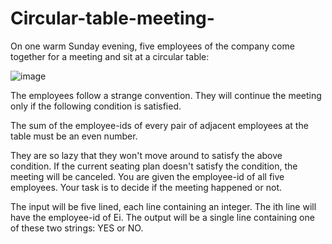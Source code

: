 # Circular-table-meeting-

On one warm Sunday evening, five employees of the company come together for a meeting and sit at a circular table:

![image](https://user-images.githubusercontent.com/84001573/200114528-6d413688-8bd3-43c7-ab1a-1ae0b7615678.png)

The employees follow a strange convention. They will continue the meeting only if the following condition is satisfied.

The sum of the employee-ids of every pair of adjacent employees at the table must be an even number.

They are so lazy that they won't move around to satisfy the above condition. If the current seating plan doesn't satisfy the condition, the meeting will be canceled. You are given the employee-id of all five employees. Your task is to decide if the meeting happened or not.

The input will be five lined, each line containing an integer. The ith line will have the employee-id of Ei. The output will be a single line containing one of these two strings: YES or NO.
